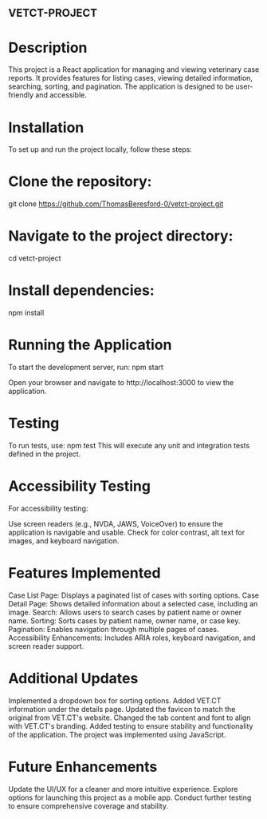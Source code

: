 ## VETCT-PROJECT
# Description

This project is a React application for managing and viewing veterinary case reports. It provides features for listing cases, viewing detailed information, searching, sorting, and pagination. The application is designed to be user-friendly and accessible.

# Installation
To set up and run the project locally, follow these steps:

# Clone the repository:
git clone https://github.com/ThomasBeresford-0/vetct-project.git

# Navigate to the project directory:
cd vetct-project

# Install dependencies:
npm install

# Running the Application
To start the development server, run:
npm start

Open your browser and navigate to http://localhost:3000 to view the application.

# Testing
To run tests, use:
npm test
This will execute any unit and integration tests defined in the project.

# Accessibility Testing
For accessibility testing:

Use screen readers (e.g., NVDA, JAWS, VoiceOver) to ensure the application is navigable and usable.
Check for color contrast, alt text for images, and keyboard navigation.

# Features Implemented
Case List Page: Displays a paginated list of cases with sorting options.
Case Detail Page: Shows detailed information about a selected case, including an image.
Search: Allows users to search cases by patient name or owner name.
Sorting: Sorts cases by patient name, owner name, or case key.
Pagination: Enables navigation through multiple pages of cases.
Accessibility Enhancements: Includes ARIA roles, keyboard navigation, and screen reader support.

# Additional Updates
Implemented a dropdown box for sorting options.
Added VET.CT information under the details page.
Updated the favicon to match the original from VET.CT's website.
Changed the tab content and font to align with VET.CT's branding.
Added testing to ensure stability and functionality of the application.
The project was implemented using JavaScript.

# Future Enhancements
Update the UI/UX for a cleaner and more intuitive experience.
Explore options for launching this project as a mobile app.
Conduct further testing to ensure comprehensive coverage and stability.
